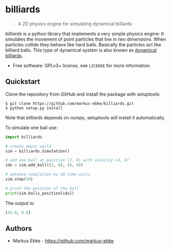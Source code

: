 # billiards
> A 2D physics engine for simulating dynamical billiards

_billiards_ is a python library that implements a very simple physics engine:
It simulates the movement of point particles that live in two dimensions.
When particles collide they behave like hard balls.
Basically the particles act like billiard balls.
This type of dynamical system is also known as [dynamical billiards][wiki].


- Free software: GPLv3+ license, see ``LICENSE`` for more information.


## Quickstart

Clone the repository from GitHub and install the package with setuptools:
```shell
$ git clone https://github.com/markus-ebke/billiards.git
$ python setup.py install
```

Note that _billiards_ depends on _numpy_, setuptools will install it
automatically.

To simulate one ball use:
```python
import billiards

# create empty world
sim = billiards.Simulation()

# add one ball at position (2, 0) with velocity (4, 0)
idx = sim.add_ball((2, 0), (4, 0))

# advance simulation by 10 time units
sim.step(10)

# print the position of the ball
print(sim.balls_position[idx])
```

The output is:
```python
[42.0, 0.0]
```


## Authors

- Markus Ebke - <https://github.com/markus-ebke>


<!-- Markdown links -->
[wiki]: https://en.wikipedia.org/wiki/Dynamical_billiards
